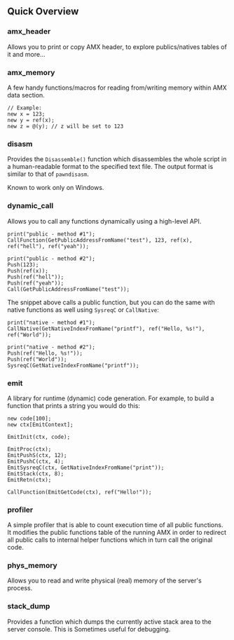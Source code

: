 Quick Overview
--------------

### amx_header ###

Allows you to print or copy AMX header, to explore publics/natives tables of it and more...

### amx_memory ###

A few handy functions/macros for reading from/writing memory within AMX data section. 

	// Example:
	new x = 123;
	new y = ref(x);
	new z = @(y); // z will be set to 123

### disasm ###

Provides the `Disassemble()` function which disassembles the whole script in a human-readable format
to the specified text file. The output format is similar to that of `pawndisasm`.

Known to work only on Windows.

### dynamic_call ###

Allows you to call any functions dynamically using a high-level API.

	print("public - method #1");
	CallFunction(GetPublicAddressFromName("test"), 123, ref(x), ref("hell"), ref("yeah"));

	print("public - method #2");
	Push(123);
	Push(ref(x));
	Push(ref("hell"));
	Push(ref("yeah"));
	Call(GetPublicAddressFromName("test"));

The snippet above calls a public function, but you can do the same with native functions as well
using `SysreqC` or `CallNative`:

	print("native - method #1");
	CallNative(GetNativeIndexFromName("printf"), ref("Hello, %s!"), ref("World"));

	print("native - method #2");
	Push(ref("Hello, %s!"));
	Push(ref("World"));
	SysreqC(GetNativeIndexFromName("printf"));

### emit ###

A library for runtime (dynamic) code generation. For example, to build a function that
prints a string you would do this:

	new code[100];
	new ctx[EmitContext];

	EmitInit(ctx, code);

	EmitProc(ctx);
	EmitPushS(ctx, 12);
	EmitPushC(ctx, 4);
	EmitSysreqC(ctx, GetNativeIndexFromName("print"));
	EmitStack(ctx, 8);
	EmitRetn(ctx);

	CallFunction(EmitGetCode(ctx), ref("Hello!"));

### profiler ###

A simple profiler that is able to count execution time of all public functions.
It modifies the public functions table of the running AMX in order to redirect 
all public calls to internal helper functions which in turn call the original code.

### phys_memory ###

Allows you to read and write physical (real) memory of the server's process.

### stack_dump ###

Provides a function which dumps the currently active stack area to the server console.
This is Sometimes useful for debugging.
